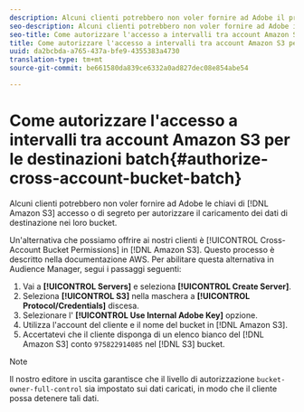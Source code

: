 ```yaml
---
description: Alcuni clienti potrebbero non voler fornire ad Adobe il proprio accesso Amazon Simple Storage Service (Amazon S3) o le chiavi segrete per autorizzare il caricamento dei dati di destinazione nei loro bucket.
seo-description: Alcuni clienti potrebbero non voler fornire ad Adobe il proprio accesso Amazon Simple Storage Service (Amazon S3) o le chiavi segrete per autorizzare il caricamento dei dati di destinazione nei loro bucket.
seo-title: Come autorizzare l'accesso a intervalli tra account Amazon S3 per le destinazioni batch
title: Come autorizzare l'accesso a intervalli tra account Amazon S3 per le destinazioni batch
uuid: da2bcbda-a765-437a-bfe9-4355383a4730
translation-type: tm+mt
source-git-commit: be661580da839ce6332a0ad827dec08e854abe54

---
```



# Come autorizzare l'accesso a intervalli tra account Amazon S3 per le destinazioni batch{#authorize-cross-account-bucket-batch}

Alcuni clienti potrebbero non voler fornire ad Adobe le chiavi di [!DNL Amazon S3] accesso o di segreto per autorizzare il caricamento dei dati di destinazione nei loro bucket.

Un'alternativa che possiamo offrire ai nostri clienti è [!UICONTROL Cross-Account Bucket Permissions] in [!DNL Amazon S3]. Questo processo è descritto nella documentazione [](https://docs.aws.amazon.com/AmazonS3/latest/dev/example-walkthroughs-managing-access-example2.html)AWS. Per abilitare questa alternativa in Audience Manager, segui i passaggi seguenti:

1. Vai a **[!UICONTROL Servers]** e seleziona **[!UICONTROL Create Server]**.
1. Seleziona **[!UICONTROL S3]** nella maschera a **[!UICONTROL Protocol/Credentials]** discesa.
1. Selezionare l' **[!UICONTROL Use Internal Adobe Key]** opzione.
1. Utilizza l'account del cliente e il nome del bucket in [!DNL Amazon S3].
1. Accertatevi che il cliente disponga di un elenco bianco del [!DNL Amazon S3] conto `975822914085` nel [!DNL S3] bucket.

>[!NOTE]
>
>Il nostro editore in uscita garantisce che il livello di autorizzazione `bucket-owner-full-control` sia impostato sui dati caricati, in modo che il cliente possa detenere tali dati.
